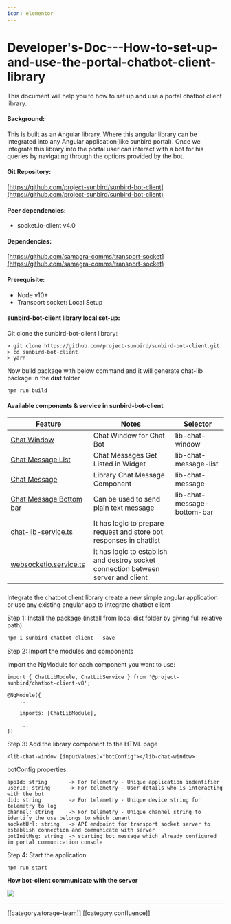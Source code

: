 ```yaml
---
icon: elementor
---
```


# Developer's-Doc---How-to-set-up-and-use-the-portal-chatbot-client-library

This document will help you to how to set up and use a portal chatbot client library.

#### Background:

This is built as an Angular library. Where this angular library can be integrated into any Angular application(like sunbird portal). Once we integrate this library into the portal user can interact with a bot for his queries by navigating through the options provided by the bot.

#### Git Repository:

[https://github.com/project-sunbird/sunbird-bot-client](https://github.com/project-sunbird/sunbird-bot-client)

#### Peer dependencies:

* socket.io-client v4.0

#### Dependencies:

[https://github.com/samagra-comms/transport-socket](https://github.com/samagra-comms/transport-socket)

#### Prerequisite:

* Node v10+
* Transport socket: Local Setup

#### sunbird-bot-client library local set-up:

Git clone the sunbird-bot-client library:

```
> git clone https://github.com/project-sunbird/sunbird-bot-client.git
> cd sunbird-bot-client 
> yarn
```

Now build package with below command and it will generate chat-lib package in the **dist** folder

```
npm run build
```

#### Available components & service in sunbird-bot-client

| Feature                                                                                                                                                      | Notes                                                                             | Selector                    |
| ------------------------------------------------------------------------------------------------------------------------------------------------------------ | --------------------------------------------------------------------------------- | --------------------------- |
| [Chat Window](https://github.com/project-sunbird/sunbird-bot-client/tree/master/projects/chat-lib/src/lib/chat-window)                                       | Chat Window for Chat Bot                                                          | lib-chat-window             |
| [Chat Message List](https://github.com/project-sunbird/sunbird-bot-client/tree/master/projects/chat-lib/src/lib/chat-message-list)                           | Chat Messages Get Listed in Widget                                                | lib-chat-message-list       |
| [Chat Message](https://github.com/project-sunbird/sunbird-bot-client/tree/master/projects/chat-lib/src/lib/chat-message)                                     | Library Chat Message Component                                                    | lib-chat-message            |
| [Chat Message Bottom bar](https://github.com/project-sunbird/sunbird-bot-client/tree/master/projects/chat-lib/src/lib/chat-message-bottom-bar)               | Can be used to send plain text message                                            | lib-chat-message-bottom-bar |
| [chat-lib-service.ts](https://github.com/Nik720/sunbird-bot-client/blob/SB-26255-socket-bot-integration/projects/chat-lib/src/lib/chat-lib.service.ts)       | It has logic to prepare request and store bot responses in chatlist               |                             |
| [websocketio.service.ts](https://github.com/Nik720/sunbird-bot-client/blob/SB-26255-socket-bot-integration/projects/chat-lib/src/lib/websocketio.service.ts) | it has logic to establish and destroy socket connection between server and client |                             |

###

Integrate the chatbot client library create a new simple angular application or use any existing angular app to integrate chatbot client

Step 1: Install the package (install from local dist folder by giving full relative path)

```js
npm i sunbird-chatbot-client --save 
```

Step 2: Import the modules and components

Import the NgModule for each component you want to use:

```
import { ChatLibModule, ChatLibService } from '@project-sunbird/chatbot-client-v8';

@NgModule({
    ...
    
    imports: [ChatLibModule],
    
    ...
})
```

Step 3: Add the library component to the HTML page

```
<lib-chat-window [inputValues]="botConfig"></lib-chat-window>
```

botConfig properties:

```
appId: string       -> For Telemetry - Unique application indentifier 
userId: string      -> For telemetry - User details who is interacting with the bot
did: string         -> For telemetry - Unique device string for telemetry to log
channel: string     -> For telemetry - Unique channel string to identify the use belongs to which tenant
socketUrl: string   -> API endpoint for transport socket server to establish connection and communicate with server
botInitMsg: string  -> starting bot message which already configured in portal communication console
```

Step 4: Start the application

```
npm run start
```

**How bot-client communicate with the server**

![](<../../../../../.gitbook/assets/Screenshot 2021-12-29 at 4.39.31 PM.png>)

***

\[\[category.storage-team]] \[\[category.confluence]]
